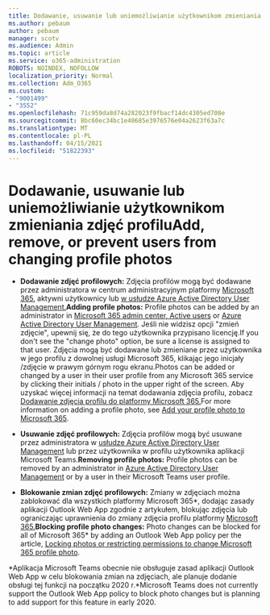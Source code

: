 ```yaml
---
title: Dodawanie, usuwanie lub uniemożliwianie użytkownikom zmieniania zdjęć profilu
ms.author: pebaum
author: pebaum
manager: scotv
ms.audience: Admin
ms.topic: article
ms.service: o365-administration
ROBOTS: NOINDEX, NOFOLLOW
localization_priority: Normal
ms.collection: Adm_O365
ms.custom:
- "9001499"
- "3552"
ms.openlocfilehash: 71c959da8d74a282023f9fbacf14dc4305ed708e
ms.sourcegitcommit: 8bc60ec34bc1e40685e3976576e04a2623f63a7c
ms.translationtype: MT
ms.contentlocale: pl-PL
ms.lasthandoff: 04/15/2021
ms.locfileid: "51822393"
---
```

# <a name="add-remove-or-prevent-users-from-changing-profile-photos"></a><span data-ttu-id="42bbd-102">Dodawanie, usuwanie lub uniemożliwianie użytkownikom zmieniania zdjęć profilu</span><span class="sxs-lookup"><span data-stu-id="42bbd-102">Add, remove, or prevent users from changing profile photos</span></span>

- <span data-ttu-id="42bbd-103">**Dodawanie zdjęć profilowych:** Zdjęcia profilów mogą być dodawane przez administratora w centrum administracyjnym platformy [Microsoft 365,](https://admin.microsoft.com/Adminportal/Home?source=applauncher#/users) aktywni użytkownicy lub [w usłudze Azure Active Directory User Management.](https://portal.azure.com/#blade/Microsoft_AAD_IAM/UsersManagementMenuBlade/AllUsers)</span><span class="sxs-lookup"><span data-stu-id="42bbd-103">**Adding profile photos:** Profile photos can be added by an administrator in [Microsoft 365 admin center, Active users](https://admin.microsoft.com/Adminportal/Home?source=applauncher#/users) or  [Azure Active Directory User Management](https://portal.azure.com/#blade/Microsoft_AAD_IAM/UsersManagementMenuBlade/AllUsers).</span></span>  <span data-ttu-id="42bbd-104">Jeśli nie widzisz opcji "zmień zdjęcie", upewnij się, że do tego użytkownika przypisano licencję.</span><span class="sxs-lookup"><span data-stu-id="42bbd-104">If you don't see the "change photo" option, be sure a license is assigned to that user.</span></span> <span data-ttu-id="42bbd-105">Zdjęcia mogą być dodawane lub zmieniane przez użytkownika w jego profilu z dowolnej usługi Microsoft 365, klikając jego inicjały /zdjęcie w prawym górnym rogu ekranu.</span><span class="sxs-lookup"><span data-stu-id="42bbd-105">Photos can be added or changed by a user in their user profile from any Microsoft 365 service by clicking their initials / photo in the upper right of the screen.</span></span> <span data-ttu-id="42bbd-106">Aby uzyskać więcej informacji na temat dodawania zdjęcia profilu, zobacz [Dodawanie zdjęcia profilu do platformy Microsoft 365.](https://support.office.com/article/add-your-profile-photo-to-office-365-2eaf93fd-b3f1-43b9-9cdc-bdcd548435b7)</span><span class="sxs-lookup"><span data-stu-id="42bbd-106">For more information on adding a profile photo, see [Add your profile photo to Microsoft 365](https://support.office.com/article/add-your-profile-photo-to-office-365-2eaf93fd-b3f1-43b9-9cdc-bdcd548435b7).</span></span>

- <span data-ttu-id="42bbd-107">**Usuwanie zdjęć profilowych:** Zdjęcia profilów mogą być usuwane przez administratora w [usłudze Azure Active Directory User Management](https://portal.azure.com/#blade/Microsoft_AAD_IAM/UsersManagementMenuBlade/AllUsers) lub przez użytkownika w profilu użytkownika aplikacji Microsoft Teams.</span><span class="sxs-lookup"><span data-stu-id="42bbd-107">**Removing profile photos:** Profile photos can be removed by an administrator in [Azure Active Directory User Management](https://portal.azure.com/#blade/Microsoft_AAD_IAM/UsersManagementMenuBlade/AllUsers) or by a user in their Microsoft Teams user profile.</span></span>

- <span data-ttu-id="42bbd-108">**Blokowanie zmian zdjęć profilowych:** Zmiany w zdjęciach można zablokować dla wszystkich platformy Microsoft 365\*, dodając zasady aplikacji Outlook Web App zgodnie z artykułem, blokując zdjęcia lub ograniczając uprawnienia do zmiany zdjęcia profilu platformy [Microsoft 365.](https://answers.microsoft.com/msoffice/forum/msoffice_o365admin-mso_dep365-mso_o365b/locking-photos-or-restricting-permissions-to/1d19ae4f-de5d-4c3d-a0ad-4b8b8ac32e3d)</span><span class="sxs-lookup"><span data-stu-id="42bbd-108">**Blocking profile photo changes:** Photo changes can be blocked for all of Microsoft 365\* by adding an Outlook Web App policy per the article, [Locking photos or restricting permissions to change Microsoft 365 profile photo](https://answers.microsoft.com/msoffice/forum/msoffice_o365admin-mso_dep365-mso_o365b/locking-photos-or-restricting-permissions-to/1d19ae4f-de5d-4c3d-a0ad-4b8b8ac32e3d).</span></span>

<span data-ttu-id="42bbd-109">\*Aplikacja Microsoft Teams obecnie nie obsługuje zasad aplikacji Outlook Web App w celu blokowania zmian na zdjęciach, ale planuje dodanie obsługi tej funkcji na początku 2020 r.</span><span class="sxs-lookup"><span data-stu-id="42bbd-109">\*Microsoft Teams does not currently support the Outlook Web App policy to block photo changes but is planning to add support for this feature in early 2020.</span></span>
